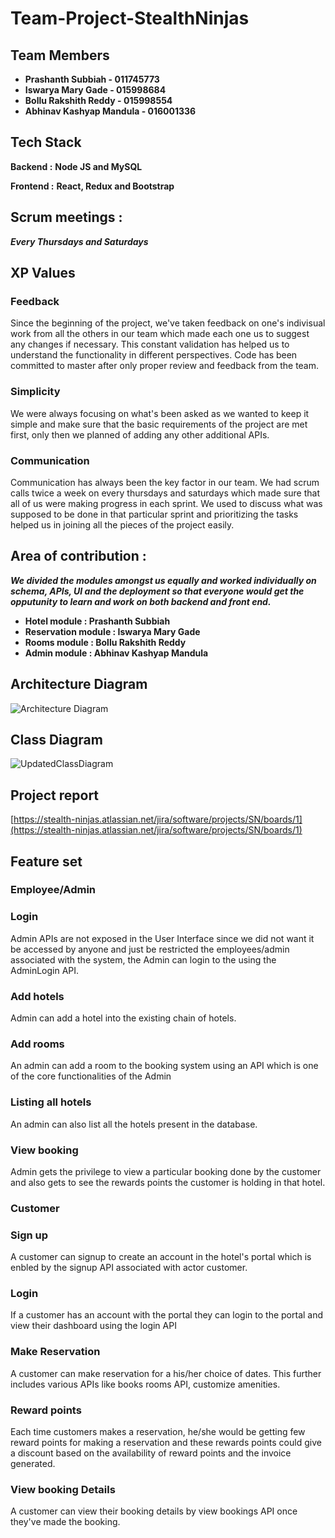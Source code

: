 <h1> Team-Project-StealthNinjas </h1> 

## Team Members
- **Prashanth Subbiah - 011745773**
- **Iswarya Mary Gade - 015998684**
- **Bollu Rakshith Reddy - 015998554**
- **Abhinav Kashyap Mandula - 016001336**
## Tech Stack
**Backend :** **Node JS and MySQL**

**Frontend :** **React, Redux and Bootstrap**

## Scrum meetings :
***Every Thursdays and Saturdays***

## XP Values
### Feedback ###

Since the beginning of the project, we've taken feedback on one's indivisual work from all the others in our team which made each one us to suggest any changes if necessary. This constant validation has helped us to understand the functionality in different perspectives. Code has been committed to master after only proper review and feedback from the team.

### Simplicity ###

We were always focusing on what's been asked as we wanted to keep it simple and make sure that the basic requirements of the project are met first, only then we planned of adding any other additional APIs.

### Communication ###

Communication has always been the key factor in our team. We had scrum calls twice a week on every thursdays and saturdays which made sure that all of us were making progress in each sprint. We used to discuss what was supposed to be done in that particular sprint and prioritizing the tasks helped us in joining all the pieces of the project easily.

## Area of contribution :

***We divided the modules amongst us equally and worked individually on schema, APIs, UI and the deployment so that everyone would get the opputunity to learn and work on both backend and front end.***

- **Hotel module : Prashanth Subbiah**
- **Reservation module : Iswarya Mary Gade**
- **Rooms module : Bollu Rakshith Reddy**
- **Admin module : Abhinav Kashyap Mandula**



## Architecture Diagram
![Architecture Diagram](https://user-images.githubusercontent.com/99629982/168196373-774794be-a959-4f60-af10-cbee4963bffa.png)


## Class Diagram

![UpdatedClassDiagram](https://user-images.githubusercontent.com/99699489/166339026-2aa764dd-b200-4232-8298-68bdcfb2fe24.png)

## Project report

[https://stealth-ninjas.atlassian.net/jira/software/projects/SN/boards/1](https://stealth-ninjas.atlassian.net/jira/software/projects/SN/boards/1)

## Feature set

### Employee/Admin ###

### Login ###

Admin APIs are not exposed in the User Interface since we did not want it be accessed by anyone and just be restricted the employees/admin associated with the system, the Admin can login to the using the AdminLogin API.


### Add hotels ###

Admin can add a hotel into the existing chain of hotels.

### Add rooms ### 

An admin can add a room to the booking system using an API which is one of the core functionalities of the Admin

### Listing all hotels ###

An admin can also list all the hotels present in the database.

### View booking ###

Admin gets the privilege to view a particular booking done by the customer and also gets to   see the rewards points the customer is holding in that hotel.

### Customer ###

### Sign up ###

A customer can signup to create an account in the hotel's portal  which is enbled by the signup API associated with actor customer.

### Login ###

If a customer has an account with the portal they can login to the portal and view their dashboard using the login API

### Make Reservation ###

A customer can make reservation for a his/her choice of dates. This further includes various APIs like books rooms API, customize amenities.

### Reward points ###
Each time customers makes a reservation, he/she would be getting few reward points for making a reservation and these rewards points could give a discount based on the availability of reward points and the invoice generated.


### View booking Details ###

A customer can view their booking details by view bookings API once they've made the booking.


